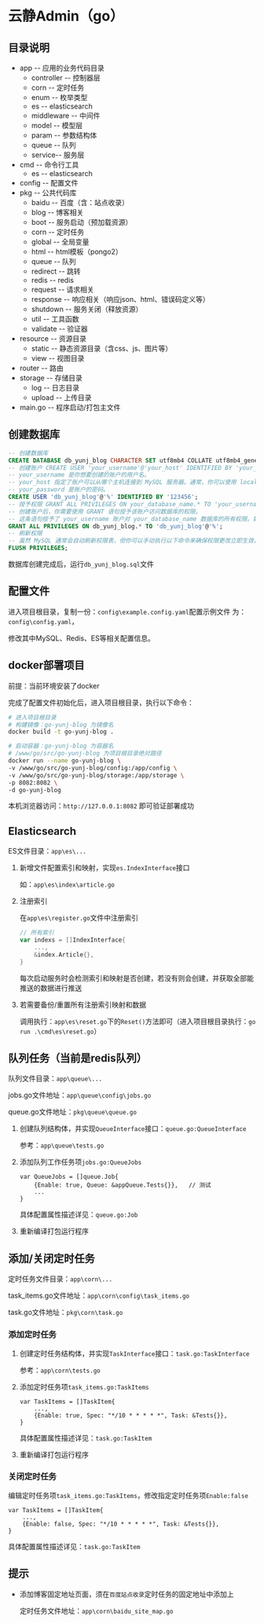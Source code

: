 # 云静Admin（go）

## 目录说明

- app -- 应用的业务代码目录
    - controller -- 控制器层
    - corn -- 定时任务
    - enum -- 枚举类型
    - es -- elasticsearch
    - middleware -- 中间件
    - model -- 模型层
    - param -- 参数结构体
    - queue -- 队列
    - service-- 服务层
- cmd -- 命令行工具
    - es -- elasticsearch
- config -- 配置文件
- pkg -- 公共代码库
    - baidu -- 百度（含：站点收录）
    - blog -- 博客相关
    - boot -- 服务启动（预加载资源）
    - corn -- 定时任务
    - global -- 全局变量
    - html -- html模板（pongo2）
    - queue -- 队列
    - redirect -- 跳转
    - redis -- redis
    - request -- 请求相关
    - response -- 响应相关（响应json、html、错误码定义等）
    - shutdown -- 服务关闭（释放资源）
    - util -- 工具函数
    - validate -- 验证器
- resource -- 资源目录
    - static -- 静态资源目录（含css、js、图片等）
    - view -- 视图目录
- router -- 路由
- storage -- 存储目录
    - log -- 日志目录
    - upload -- 上传目录
- main.go -- 程序启动/打包主文件


## 创建数据库

```sql
-- 创建数据库
CREATE DATABASE db_yunj_blog CHARACTER SET utf8mb4 COLLATE utf8mb4_general_ci;
-- 创建账户 CREATE USER 'your_username'@'your_host' IDENTIFIED BY 'your_password';
-- your_username 是你想要创建的账户的用户名。
-- your_host 指定了账户可以从哪个主机连接到 MySQL 服务器。通常，你可以使用 localhost 来限制账户只能从本地主机连接，或者使用 % 来允许从任何主机连接（但出于安全考虑，通常不建议这样做）。
-- your_password 是账户的密码。
CREATE USER 'db_yunj_blog'@'%' IDENTIFIED BY '123456';
-- 授予权限 GRANT ALL PRIVILEGES ON your_database_name.* TO 'your_username'@'your_host';
-- 创建账户后，你需要使用 GRANT 语句授予该账户访问数据库的权限。
-- 这条语句授予了 your_username 账户对 your_database_name 数据库的所有权限。如果你只想授予特定的权限（如 SELECT、INSERT、UPDATE、DELETE 等），你可以替换 ALL PRIVILEGES 为相应的权限列表。
GRANT ALL PRIVILEGES ON db_yunj_blog.* TO 'db_yunj_blog'@'%';
-- 刷新权限
-- 虽然 MySQL 通常会自动刷新权限表，但你可以手动执行以下命令来确保权限更改立即生效。
FLUSH PRIVILEGES;
```

数据库创建完成后，运行`db_yunj_blog.sql`文件

## 配置文件

进入项目根目录，复制一份：`config\example.config.yaml`配置示例文件 为：`config\config.yaml`，

修改其中MySQL、Redis、ES等相关配置信息。

## docker部署项目

前提：当前环境安装了docker

完成了配置文件初始化后，进入项目根目录，执行以下命令：

```bash
# 进入项目根目录
# 构建镜像：go-yunj-blog 为镜像名
docker build -t go-yunj-blog .

# 启动容器：go-yunj-blog 为容器名
# /www/go/src/go-yunj-blog 为项目根目录绝对路径
docker run --name go-yunj-blog \
-v /www/go/src/go-yunj-blog/config:/app/config \
-v /www/go/src/go-yunj-blog/storage:/app/storage \
-p 8082:8082 \
-d go-yunj-blog
```

本机浏览器访问：`http://127.0.0.1:8082` 即可验证部署成功

## Elasticsearch

ES文件目录：`app\es\...`

1. 新增文件配置索引和映射，实现`es.IndexInterface`接口

    如：`app\es\index\article.go`

2. 注册索引

    在`app\es\register.go`文件中注册索引
    
    ```go
    // 所有索引
    var indexs = []IndexInterface{
        ...,
        &index.Article{},
    }
    ```
    
    每次启动服务时会检测索引和映射是否创建，若没有则会创建，并获取全部能推送的数据进行推送

3. 若需要备份/重置所有注册索引映射和数据

    调用执行：`app\es\reset.go`下的`Reset()`方法即可（进入项目根目录执行：`go run .\cmd\es\reset.go`）

## 队列任务（当前是redis队列）

队列文件目录：`app\queue\...`

jobs.go文件地址：`app\queue\config\jobs.go`

queue.go文件地址：`pkg\queue\queue.go`

1. 创建队列结构体，并实现`QueueInterface`接口：`queue.go:QueueInterface`
    
    参考：`app\queue\tests.go`

2. 添加队列工作任务项`jobs.go:QueueJobs`

    ```golang
    var QueueJobs = []queue.Job{
        {Enable: true, Queue: &appQueue.Tests{}},   // 测试
        ...
    }
    ```
    具体配置属性描述详见：`queue.go:Job`

3. 重新编译打包运行程序

## 添加/关闭定时任务

定时任务文件目录：`app\corn\...`

task_items.go文件地址：`app\corn\config\task_items.go`

task.go文件地址：`pkg\corn\task.go`

### 添加定时任务

1. 创建定时任务结构体，并实现`TaskInterface`接口：`task.go:TaskInterface`
    
    参考：`app\corn\tests.go`

2. 添加定时任务项`task_items.go:TaskItems`

    ```golang
    var TaskItems = []TaskItem{
        ...,
        {Enable: true, Spec: "*/10 * * * * *", Task: &Tests{}},
    }
    ```
    具体配置属性描述详见：`task.go:TaskItem`

3. 重新编译打包运行程序

### 关闭定时任务

编辑定时任务项`task_items.go:TaskItems`，修改指定定时任务项`Enable:false`

```golang
var TaskItems = []TaskItem{
    ...,
    {Enable: false, Spec: "*/10 * * * * *", Task: &Tests{}},
}
```
具体配置属性描述详见：`task.go:TaskItem`

## 提示

* 添加博客固定地址页面，须在`百度站点收录`定时任务的固定地址中添加上

    定时任务文件地址：`app\corn\baidu_site_map.go`
